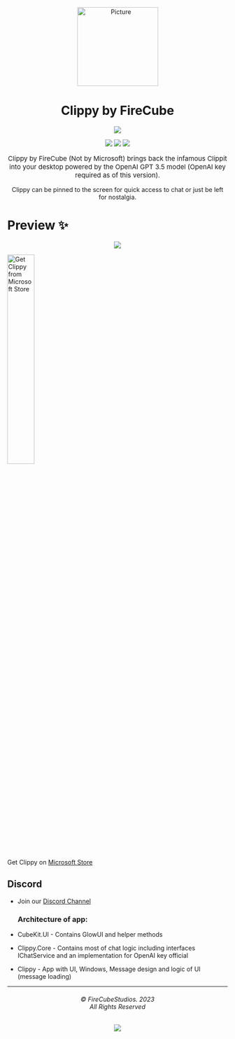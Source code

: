 <div align="center">
<img src="https://store-images.s-microsoft.com/image/apps.44246.14443762301762232.2ced24ff-d71a-4ad1-a73b-15e6c23bbd32.a6fa0dac-fd6f-4580-b258-6c9285a502e5?w=120" alt="Picture" style="display: block; margin: 0 auto; height: 180px;width:185px"/>
</div>

<div align="center">
<h1>Clippy by FireCube</h1>

<a href="https://github.com/FireCubeStudios/Clippy"><img src="https://img.shields.io/badge/Contributions-welcome-green"></a> 

<a href="https://github.com/FireCubeStudios/Clippy/issues"><img src="https://img.shields.io/github/issues/FireCubeStudios/Clippy"></a>
<a href="https://github.com/FireCubeStudios/Clippy/fork"><img src="https://img.shields.io/github/forks/FireCubeStudios/Clippy"></a>
<a href="https://github.com/FireCubeStudios/Clippy/stargazers/"><img src="https://img.shields.io/github/stars/FireCubeStudios/Clippy"></a>

<p style="font-size:15px;">Clippy by FireCube (Not by Microsoft) brings back the infamous Clippit into your desktop powered by the OpenAI GPT 3.5 model (OpenAI key required as of this version).

Clippy can be pinned to the screen for quick access to chat or just be left for nostalgia.</p>
</div>


# Preview ✨

<p align="center">
  <img align="center" src="https://store-images.s-microsoft.com/image/apps.58226.14443762301762232.2ced24ff-d71a-4ad1-a73b-15e6c23bbd32.9f9e3b96-c525-4243-b113-b74a61416117?h=2160">
  </p>


<a href="https://apps.microsoft.com/store/detail/clippy-by-firecube/9NWK37S35V5T"><img width="35%" src="https://raw.githubusercontent.com/FireCubeStudios/Protecc/711c253df88f36aa63f55b88bafae16a979c69e0/Assets/Get_it_from_Microsoft_Badge.svg" alt="Get Clippy from Microsoft Store"></a>
  
Get Clippy on [Microsoft Store](https://apps.microsoft.com/store/detail/protecc-2fa-client/9PJX91M06TZS)

## Discord
- Join our [Discord Channel](https://discord.gg/3WYcKat)
  
  ### Architecture of app:
- CubeKit.UI - Contains GlowUI and helper methods
- Clippy.Core - Contains most of chat logic including interfaces IChatService and an implementation for OpenAI key official
- Clippy - App with UI, Windows, Message design and logic of UI (message loading)

<hr>
<h6 align="center">© FireCubeStudios. 2023
<br>
All Rights Reserved</h6>
<p align="center">
	<a href="https://github.com/FireCubeStudios/Clippy/blob/master/LICENSE.txt"><img src="https://img.shields.io/static/v1.svg?style=for-the-badge&label=License&message=MIT&logoColor=d9e0ee&colorA=363a4f&colorB=b7bdf8"/></a>
</p>




